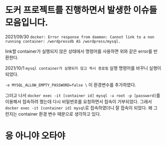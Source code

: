 # 도커 프로젝트를 진행하면서 발생한 이슈들 모음입니다.

2021/09/30
`docker: Error response from daemon: Cannot link to a non running container: /wordpressdb AS /wordpress/mysql.`

link할 container가 실행되지 않은 상태에서 명령어를 사용하면 위와 같은 error를 반환한다.

2021/10/1
`mysql container가 실행되지 않고 즉시 종료됨`
실행 명령어를 바꾸니 실행이 되었다.

`-e MYSQL_ALLOW_EMPTY_PASSWORD=false \` 이 환경변수를 추가하였다.

그러고 나서 
`docker exec -it [container id] mysql -u root -p [password]`를 이용해서 접속하려 했는데 다시 비밀번호를 요청하면서 접속이 거부되었다.
그래서 `docker exec -it [container id] mysql`로 접속하였더니 잘 접속이 되었다. 
왜 그런지는 container 환경 변수 때문으로 생각하고 있다. 

# 응 아니야 오타야